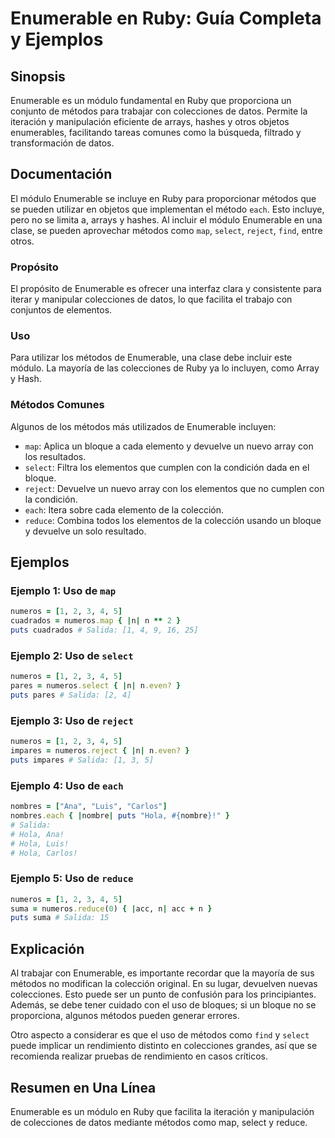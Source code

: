 <!--
Meta Description: # Enumerable en Ruby: Guía Completa y Ejemplos ## Sinopsis Enumerable es un módulo fundamental en Ruby que proporciona un conjunto de métodos para tra...
Meta Keywords: ruby, que, métodos, enumerable, con
-->

# Enumerable en Ruby: Guía Completa y Ejemplos

## Sinopsis
Enumerable es un módulo fundamental en Ruby que proporciona un conjunto de métodos para trabajar con colecciones de datos. Permite la iteración y manipulación eficiente de arrays, hashes y otros objetos enumerables, facilitando tareas comunes como la búsqueda, filtrado y transformación de datos.

## Documentación
El módulo Enumerable se incluye en Ruby para proporcionar métodos que se pueden utilizar en objetos que implementan el método `each`. Esto incluye, pero no se limita a, arrays y hashes. Al incluir el módulo Enumerable en una clase, se pueden aprovechar métodos como `map`, `select`, `reject`, `find`, entre otros.

### Propósito
El propósito de Enumerable es ofrecer una interfaz clara y consistente para iterar y manipular colecciones de datos, lo que facilita el trabajo con conjuntos de elementos.

### Uso
Para utilizar los métodos de Enumerable, una clase debe incluir este módulo. La mayoría de las colecciones de Ruby ya lo incluyen, como Array y Hash.

### Métodos Comunes
Algunos de los métodos más utilizados de Enumerable incluyen:
- `map`: Aplica un bloque a cada elemento y devuelve un nuevo array con los resultados.
- `select`: Filtra los elementos que cumplen con la condición dada en el bloque.
- `reject`: Devuelve un nuevo array con los elementos que no cumplen con la condición.
- `each`: Itera sobre cada elemento de la colección.
- `reduce`: Combina todos los elementos de la colección usando un bloque y devuelve un solo resultado.

## Ejemplos

### Ejemplo 1: Uso de `map`
```ruby
numeros = [1, 2, 3, 4, 5]
cuadrados = numeros.map { |n| n ** 2 }
puts cuadrados # Salida: [1, 4, 9, 16, 25]
```

### Ejemplo 2: Uso de `select`
```ruby
numeros = [1, 2, 3, 4, 5]
pares = numeros.select { |n| n.even? }
puts pares # Salida: [2, 4]
```

### Ejemplo 3: Uso de `reject`
```ruby
numeros = [1, 2, 3, 4, 5]
impares = numeros.reject { |n| n.even? }
puts impares # Salida: [1, 3, 5]
```

### Ejemplo 4: Uso de `each`
```ruby
nombres = ["Ana", "Luis", "Carlos"]
nombres.each { |nombre| puts "Hola, #{nombre}!" }
# Salida:
# Hola, Ana!
# Hola, Luis!
# Hola, Carlos!
```

### Ejemplo 5: Uso de `reduce`
```ruby
numeros = [1, 2, 3, 4, 5]
suma = numeros.reduce(0) { |acc, n| acc + n }
puts suma # Salida: 15
```

## Explicación
Al trabajar con Enumerable, es importante recordar que la mayoría de sus métodos no modifican la colección original. En su lugar, devuelven nuevas colecciones. Esto puede ser un punto de confusión para los principiantes. Además, se debe tener cuidado con el uso de bloques; si un bloque no se proporciona, algunos métodos pueden generar errores.

Otro aspecto a considerar es que el uso de métodos como `find` y `select` puede implicar un rendimiento distinto en colecciones grandes, así que se recomienda realizar pruebas de rendimiento en casos críticos.

## Resumen en Una Línea
Enumerable es un módulo en Ruby que facilita la iteración y manipulación de colecciones de datos mediante métodos como map, select y reduce.